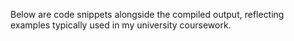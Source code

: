 Below are code snippets alongside the compiled output, reflecting examples typically used in my university coursework.
